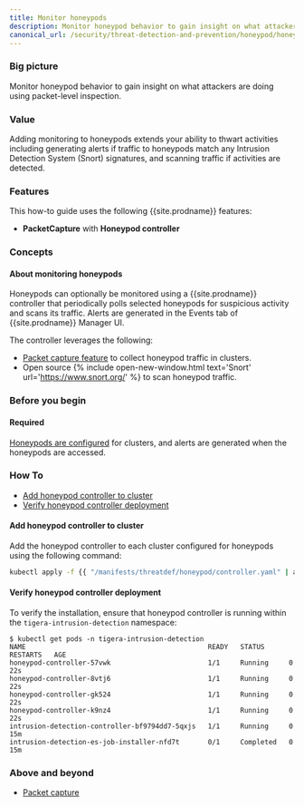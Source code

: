 ```yaml
---
title: Monitor honeypods
description: Monitor honeypod behavior to gain insight on what attackers are doing.
canonical_url: /security/threat-detection-and-prevention/honeypod/honeypod-controller
---
```


### Big picture

Monitor honeypod behavior to gain insight on what attackers are doing using packet-level inspection.

### Value

Adding monitoring to honeypods extends your ability to thwart activities including generating alerts if traffic to honeypods match any Intrusion Detection System (Snort) signatures, and scanning traffic if activities are detected.

### Features

This how-to guide uses the following {{site.prodname}} features:

- **PacketCapture** with **Honeypod controller**

### Concepts

#### About monitoring honeypods

Honeypods can optionally be monitored using a {{site.prodname}} controller that periodically polls selected honeypods for suspicious activity and scans its traffic. Alerts are generated in the Events tab of {{site.prodname}} Manager UI.

The controller leverages the following:

- [Packet capture feature]({{site.baseurl}}/security/threat-detection-and-prevention/packetcapture) to collect honeypod traffic in clusters.
- Open source {% include open-new-window.html text='Snort' url='https://www.snort.org/' %} to scan honeypod traffic.

### Before you begin

#### Required

[Honeypods are configured]({{site.baseurl}}/security/threat-detection-and-prevention/honeypod/honeypods) for clusters, and alerts are generated when the honeypods are accessed.

### How To

  - [Add honeypod controller to cluster](#add-honeypod-controller-to-cluster)
  - [Verify honeypod controller deployment](#verify-honeypod-controller-deployment)

#### Add honeypod controller to cluster

Add the honeypod controller to each cluster configured for honeypods using the following command:

```bash
kubectl apply -f {{ "/manifests/threatdef/honeypod/controller.yaml" | absolute_url }} 
```

#### Verify honeypod controller deployment

To verify the installation, ensure that honeypod controller is running within the `tigera-intrusion-detection` namespace:

```shell
$ kubectl get pods -n tigera-intrusion-detection
NAME                                             READY   STATUS      RESTARTS   AGE
honeypod-controller-57vwk                        1/1     Running     0          22s
honeypod-controller-8vtj6                        1/1     Running     0          22s
honeypod-controller-gk524                        1/1     Running     0          22s
honeypod-controller-k9nz4                        1/1     Running     0          22s
intrusion-detection-controller-bf9794dd7-5qxjs   1/1     Running     0          15m
intrusion-detection-es-job-installer-nfd7t       0/1     Completed   0          15m
```

### Above and beyond

- [Packet capture]({{site.baseurl}}/security/threat-detection-and-prevention/packetcapture)